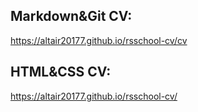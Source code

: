 ## Markdown&Git CV: 
https://altair20177.github.io/rsschool-cv/cv
## HTML&CSS CV: 
https://altair20177.github.io/rsschool-cv/
